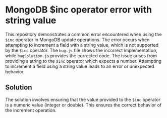 # MongoDB $inc operator error with string value
This repository demonstrates a common error encountered when using the `$inc` operator in MongoDB update operations. The error occurs when attempting to increment a field with a string value, which is not supported by the `$inc` operator.
The `bug.js` file shows the incorrect implementation, while `bugSolution.js` provides the corrected code.  The issue arises from providing a string to the `$inc` operator which expects a number. Attempting to increment a field using a string value leads to an error or unexpected behavior.
## Solution
The solution involves ensuring that the value provided to the `$inc` operator is a numeric value (integer or double). This ensures the correct behavior of the increment operation.